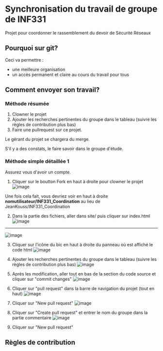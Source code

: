 # Synchronisation du travail de groupe de INF331
Projet pour coordonner le rassemblement du devoir de Sécurité Réseaux
## Pourquoi sur git?
Ceci va permettre  :
- une meilleure organisation
- un accès permanent et claire au cours du travail pour tous

## Comment envoyer son travail?

### Méthode résumée
1. Clowner le projet
2. Ajouter les recherches pertinentes du groupe dans le tableau (suivre les règles de contribution plus bas)
3. Faire une pullrequest sur ce projet.

Le gérant du projet se chargera du merge.

S'il y a des constats, le faire savoir dans le groupe d'étude.

### Méthode simple détaillée 1
Assurez vous d'avoir un compte.
1. Cliquer sur le boutton Fork en haut à droite pour clowner le projet
![image](https://user-images.githubusercontent.com/96428357/146779202-d01d9b77-4cdd-4aaf-b49a-2453090419b1.png)

Une fois cela fait, vous devriez voir en haut à droite **nomutilisateur/INF331_Coordination** au lieu de JeanKouss/INF331_Coordination

2. Dans la partie des fichiers, aller dans site/ puis cliquer sur index.html
![image](https://user-images.githubusercontent.com/96428357/146779798-7f7ff83c-2bd5-42eb-8fef-0c3401566c20.png)
_________________________________
![image](https://user-images.githubusercontent.com/96428357/146779819-be2069a1-c5dd-4727-ac70-4c37b339ac7d.png)

3. Cliquer sur l'icône du bic en haut à droite du panneau où est affiché le code html
![image](https://user-images.githubusercontent.com/96428357/146780311-62764e59-f9e0-4bd1-9b20-cf690bb0e881.png)

4. Ajouter les recherches pertinentes du groupe dans le tableau (suivre les règles de contribution plus bas)
![image](https://user-images.githubusercontent.com/96428357/146782224-8ace4072-294d-4e77-af4b-a22c20ed4d40.png)

5. Après les modification, aller tout en bas de la section du code source et cliquer sur "commit changes"
![image](https://user-images.githubusercontent.com/96428357/146782247-c927034b-d496-431f-b9ac-512bed0c4300.png)

6. Cliquer sur "pull request" dans la barre de navigation du projet (tout en haut)
![image](https://user-images.githubusercontent.com/96428357/146782453-072b61c8-4bdf-46c4-8529-85c14d49d42a.png)

7. Cliquer sur "New pull request"
![image](https://user-images.githubusercontent.com/96428357/146782634-09dc7391-7a26-4cde-80f2-80df05decdbf.png)

8. Cliquer sur "Create pull request" et entrer le nom du groupe dans la partie commentaire
![image](https://user-images.githubusercontent.com/96428357/146783160-9333ba3d-1080-4746-bd4b-d912aa4d316f.png)

9. Cliquer sur "New pull request"



## Règles de contribution
